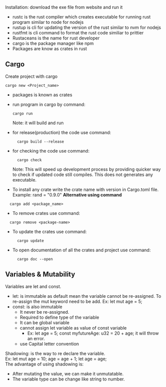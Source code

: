 Installation:
download the exe file from website and run it

- rustc is the rust compiler which creates executable for running rust program similar to node for  nodejs
- rustup is cli for updating the version of the rust similar to nvm for nodejs
- rustfmt is cli command to format the rust code similiar to prittier
- Rustaceans is the name for rust developer
- cargo is the package manager like npm
- Packages are know as crates in rust

## Cargo
Create project with cargo
```shell
cargo new <Project_name>
```

- packages is known as crates
- run program in cargo by command:
  ```shell
  cargo run
  ```
  Note: it will build and run

- for release(production) the code use command:
  ```shell
    cargo build --release
  ```

- for checking the code use command:
  ```shell
    cargo check
  ```
    Note: This will speed up development process by providing quicker way to check if updated code still compiles. This does not generates any executable.

- To install any crate write the crate name with version in Cargo.toml file.  <br>Example:
  rand = "0.9.0"
**Alternative using command**
```shell
  cargo add <package_name>
```

- To remove crates use command:
```shell
  cargo remove <package-name>
```

- To update the crates use command:
  ```shell
    cargo update
  ```

- To open documentation of all the crates and project use command:
  ```shell
    cargo doc --open
  ```

## Variables & Mutability
Variables are let and const.
- let:  is immutable as default mean the variable cannot be re-assigned. To re-assign the mut keyword need to be add.
Ex: let mut age = 5;
- const: is also immutable 
  - It never be re-assigned.
  - Required to define type of the variable
  - It can be global variable
  - cannot assign let variable as value of const variable
    - Ex: let age = 5; const myfutureAge: u32 = 20 + age; it will throw an error.
  - use Capital letter convention  

Shadowing: is the way to re declare the variable.<br>
Ex: let mut age = 10;
age = age + 1;
let age = age;<br>
The advantage of using shadowing is:
  - After mutating the value, we can make it unmutatable.
  - The variable type can be change like string to number. 

